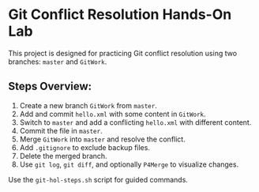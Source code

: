 # Git Conflict Resolution Hands-On Lab

This project is designed for practicing Git conflict resolution using two branches: `master` and `GitWork`.

## Steps Overview:
1. Create a new branch `GitWork` from `master`.
2. Add and commit `hello.xml` with some content in `GitWork`.
3. Switch to `master` and add a conflicting `hello.xml` with different content.
4. Commit the file in `master`.
5. Merge `GitWork` into `master` and resolve the conflict.
6. Add `.gitignore` to exclude backup files.
7. Delete the merged branch.
8. Use `git log`, `git diff`, and optionally `P4Merge` to visualize changes.

Use the `git-hol-steps.sh` script for guided commands.
